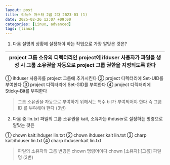 ```yaml
---
layout: post
title: 리눅스 마스터 2급 2차 2023-03 (1)
date: 2025-02-26 12:07 +09:00
categories: [Linux, advanced]
tags: [linux]     
---
```


1. 다음 설명의 상황에 설정해야 하는 작업으로 가장 알맞은 것은?

| project 그룹 소유의 디렉터리인 project에 ifduser 사용자가 파일을 생성 시 그룹 소유권을 자동으로 project 그룹 권한을 지정되도록 한다 |
|---|

① ihduser 사용자를 project 그룹에 추가시킨다
② project 디렉터리에 Set-UID를 부여한다
③ project 디렉터리에 Set-GID를 부여한다
④ project 디렉터리에 Sticky-Bit를 부여한다

> 그룹 소유권을 자동으로 부여하기 위해서는 특수 bit가 부여되어야 한다
> 즉 그룹 ID 를 부여해야 한다 (3번)

2. 다음 중 lin.txt 파일의 그룹 소유권을 kait, 소유자는 ihduser로 설정하는 명령으로 알맞는 것은

① chown kait:ihduser lin.txt
② chown ihduser:kait lin.txt
③ charp kait:ihduser lin.txt
④ charp ihduser:kait lin.txt

> 파일의 소유자와 그룹 변경은 chown 명령어이다
> chown [소유자]:[그룹] 파일명 (2번)